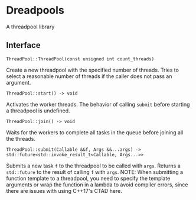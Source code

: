 # Dreadpools
A threadpool library

## Interface
`ThreadPool::ThreadPool(const unsigned int count_threads)`

Create a new threadpool with the specified number of threads. Tries to select a reasonable number of threads if the caller does not pass an argument.

`ThreadPool::start() -> void`

Activates the worker threads. The behavior of calling `submit` before starting a threadpool is undefined.

`ThreadPool::join() -> void`

Waits for the workers to complete all tasks in the queue before joining all the threads.

`ThreadPool::submit(Callable &&f, Args &&...args) -> std::future<std::invoke_result_t<Callable, Args...>>`

Submits a new task `f` to the threadpool to be called with `args`. Returns a `std::future` to the result of calling `f` with `args`.
NOTE: When submitting a function template to a threadpool, you need to specify the template arguments or wrap the function in a lambda to avoid compiler errors, since there are issues with using C++17's CTAD here.

